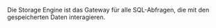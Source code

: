 Die Storage Engine ist das Gateway für alle SQL-Abfragen, die mit den gespeicherten Daten interagieren.
